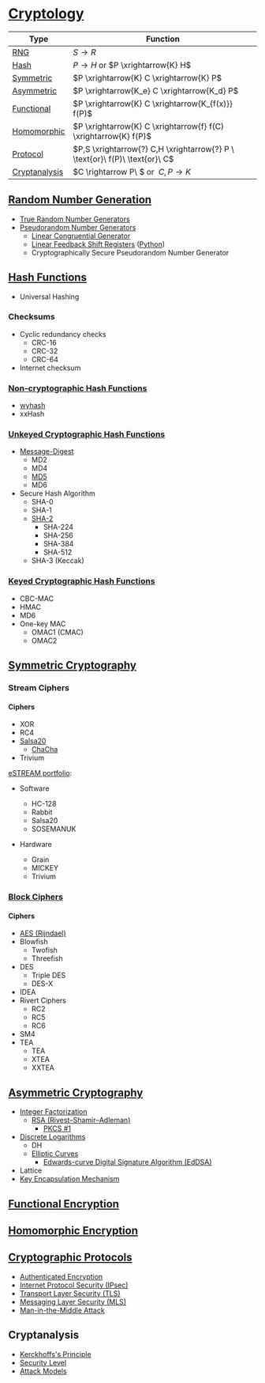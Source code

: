 # [Cryptology](Cryptology.md)
Type | Function
--- | ---
[RNG](#random-number-generation) | $S \rightarrow R$
[Hash](#hash-functions) | $P \rightarrow H$ or $P \xrightarrow{K} H$
[Symmetric](#symmetric-cryptography) | $P \xrightarrow{K} C \xrightarrow{K} P$
[Asymmetric](#asymmetric-cryptography) | $P \xrightarrow{K_e} C \xrightarrow{K_d} P$
[Functional](#functional-encryption) | $P \xrightarrow{K} C \xrightarrow{K_{f(x)}} f(P)$
[Homomorphic](#homomorphic-encryption) | $P \xrightarrow{K} C \xrightarrow{f} f(C) \xrightarrow{K} f(P)$
[Protocol](#cryptographic-protocols) | $P,S \xrightarrow{?} C,H \xrightarrow{?} P \ \text{or}\  f(P)\ \text{or}\ C$
[Cryptanalysis](#cryptanalysis) | $C \rightarrow P\ $ or $\ C,P \rightarrow K$

## [Random Number Generation](Random/README.md)
- [True Random Number Generators](Random/True/README.md)
- [Pseudorandom Number Generators](Random/Pseudo/README.md)
  - [Linear Congruential Generator](Random/Pseudo/Linear%20Congruential%20Generator.md)
  - [Linear Feedback Shift Registers](Random/Pseudo/Linear%20Feedback%20Shift%20Registers.md) ([Python](Random/Pseudo/Linear%20Feedback%20Shift%20Registers.ipynb))
  - Cryptographically Secure Pseudorandom Number Generator

## [Hash Functions](Hash/README.md)
- Universal Hashing

### Checksums
- Cyclic redundancy checks
  - CRC-16
  - CRC-32
  - CRC-64
- Internet checksum

### [Non-cryptographic Hash Functions](Hash/Non-crypto/README.md)
- [wyhash](Hash/Non-crypto/wyhash.md)
- xxHash

### [Unkeyed Cryptographic Hash Functions](Hash/Crypto/README.md)
- [Message-Digest](Hash/Crypto/Message-Digest/README.md)
  - MD2
  - MD4
  - [MD5](Hash/Crypto/Message-Digest/MD5.md)
  - MD6
- Secure Hash Algorithm
  - SHA-0
  - SHA-1
  - [SHA-2](Hash/Crypto/Secure/SHA-2.md)
    - SHA-224
    - SHA-256
    - SHA-384
    - SHA-512
  - SHA-3 (Keccak)

### [Keyed Cryptographic Hash Functions](Hash/Keyed/README.md)
- CBC-MAC
- HMAC
- MD6
- One-key MAC
  - OMAC1 (CMAC)
  - OMAC2

## [Symmetric Cryptography](Symmetric/README.md)
### Stream Ciphers
#### Ciphers
- XOR
- RC4
- [Salsa20](Symmetric/Stream/Salsa20/README.md)
  - [ChaCha](Symmetric/Stream/Salsa20/ChaCha/README.md)
- Trivium

[eSTREAM portfolio](https://en.wikipedia.org/wiki/ESTREAM#eSTREAM_portfolio):
- Software
  - HC-128
  - Rabbit
  - Salsa20
  - SOSEMANUK
  
- Hardware
  - Grain
  - MICKEY
  - Trivium

### [Block Ciphers](Symmetric/Block/README.md)
#### Ciphers
- [AES (Rijndael)](Symmetric/Block/AES/README.md)
- Blowfish
  - Twofish
  - Threefish
- DES
  - Triple DES
  - DES-X
- IDEA
- Rivert Ciphers
  - RC2
  - RC5
  - RC6
- SM4
- TEA
  - TEA
  - XTEA
  - XXTEA

## [Asymmetric Cryptography](Asymmetric/README.md)
- [Integer Factorization](Asymmetric/Factorization/README.md)
  - [RSA (Rivest–Shamir–Adleman)](Asymmetric/Factorization/RSA/README.md)
    - [PKCS #1](<Asymmetric/Factorization/RSA/PKCS #1.md>)
- [Discrete Logarithms](Asymmetric/Logarithms/README.md)
  - DH
  - [Elliptic Curves](<Asymmetric/Logarithms/Elliptic Curves/README.md>)
    - [Edwards-curve Digital Signature Algorithm (EdDSA)](<Asymmetric/Logarithms/Elliptic Curves/Edwards/README.md>)
- Lattice
- [Key Encapsulation Mechanism](Asymmetric/KEM.md)

## [Functional Encryption](Functional/README.md)

## [Homomorphic Encryption](Homomorphic/README.md)

## [Cryptographic Protocols](Protocols/README.md)
- [Authenticated Encryption](Protocols/Authenticated/README.md)
- [Internet Protocol Security (IPsec)](Protocols/IP/README.md)
- [Transport Layer Security (TLS)](Protocols/Transport/README.md)
- [Messaging Layer Security (MLS)](Protocols/Messaging/README.md)
- [Man-in-the-Middle Attack](Protocols/MITM.md)

## Cryptanalysis
- [Kerckhoffs's Principle](Cryptanalysis/Kerckhoffs.md)
- [Security Level](Cryptanalysis/Levels.md)
- [Attack Models](Cryptanalysis/Attack%20Models.md)